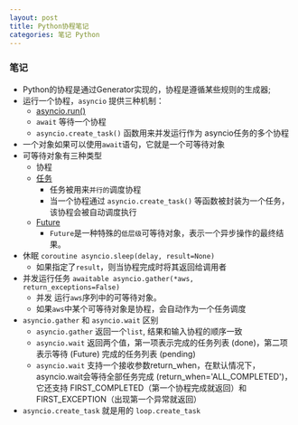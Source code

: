 ```yaml
---
layout: post
title: Python协程笔记
categories: 笔记 Python
---
```

### 笔记

* Python的协程是通过Generator实现的，协程是遵循某些规则的生成器;
* 运行一个协程，`asyncio` 提供三种机制：
  * [asyncio.run()](https://docs.python.org/zh-cn/3/library/asyncio-task.html#asyncio.run)
  * `await` 等待一个协程
  * `asyncio.create_task()` 函数用来并发运行作为 asyncio任务的多个协程
* 一个对象如果可以使用`await`语句，它就是一个可等待对象
* 可等待对象有三种类型
  * 协程
  * [任务](https://docs.python.org/zh-cn/3/library/asyncio-task.html#asyncio.Task)
    * 任务被用来`并行的`调度协程
    * 当一个协程通过 `asyncio.create_task()` 等函数被封装为一个任务，该协程会被自动调度执行
  * [Future](https://docs.python.org/zh-cn/3/library/asyncio-future.html#asyncio.Future)
    * `Future`是一种特殊的`低层级`可等待对象，表示一个异步操作的最终结果。
* 休眠 `coroutine asyncio.sleep(delay, result=None)`
  * 如果指定了`result`，则当协程完成时将其返回给调用者
* 并发运行任务 `awaitable asyncio.gather(*aws, return_exceptions=False)`
  * 并发 运行`aws`序列中的可等待对象。
  * 如果`aws`中某个可等待对象是协程，会自动作为一个任务调度
* `asyncio.gather` 和 `asyncio.wait` 区别
  * `asyncio.gather` 返回一个`list`, 结果和输入协程的顺序一致
  * `asyncio.wait` 返回两个值，第一项表示完成的任务列表 (done)，第二项表示等待 (Future) 完成的任务列表 (pending)
  * `asyncio.wait` 支持一个接收参数return_when，在默认情况下，asyncio.wait会等待全部任务完成 (return_when='ALL_COMPLETED')，它还支持 FIRST_COMPLETED（第一个协程完成就返回）和 FIRST_EXCEPTION（出现第一个异常就返回）
* `asyncio.create_task` 就是用的 `loop.create_task`